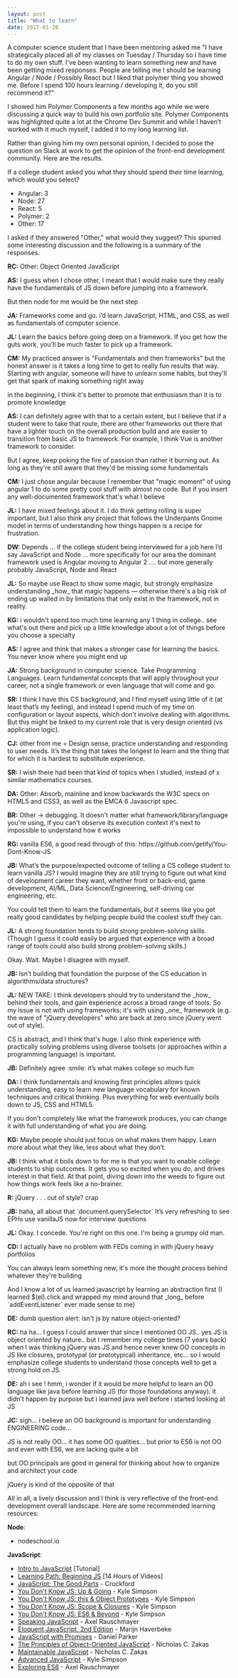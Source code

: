 ```yaml
---
layout: post
title: "What to learn"
date: 2017-01-28
---
```

<p>A computer science student that I have been mentoring asked me "I have strategically placed all of my classes on Tuesday / Thursday so I have time to do my own stuff. I've been wanting to learn something new and have been getting mixed responses. People are telling me I should be learning Angular / Node / Possibly React but I liked that polymer thing you showed me. Before I spend 100 hours learning / developing it, do you still recommend it?"</p>

<p>I showed him Polymer Components a few months ago while we were discussing a quick way to build his own portfolio site. Polymer Components was highlighted quite a lot at the Chrome Dev Summit and while I haven’t worked with it much myself, I added it to my long learning list.</p>

<p>Rather than giving him my own personal opinion, I decided to pose the question on Slack at work to get the opinion of the front-end development community. Here are the results.</p>

<p>If a college student asked you what they should spend their time learning, which would you select?
  <ul>
    <li>Angular: 3</li>
    <li>Node: 27</li>
    <li>React: 5</li>
    <li>Polymer: 2</li>
    <li>Other: 17</li>
  </ul>
</p>

<p>I asked if they answered "Other," what would they suggest? This spurred some interesting discussion and the following is a summary of the responses.</p>

<p><strong>RC:</strong> Other: Object Oriented JavaScript</p>

<p><strong>AS:</strong> I guess when I chose other, I meant that I would make sure they really have the fundamentals of JS down before jumping into a framework.</p>

<p>But then node for me would be the next step</p>

<p><strong>JA:</strong> Frameworks come and go.  i’d learn JavaScript, HTML, and CSS, as well as fundamentals of computer science.</p>

<p><strong>JL:</strong> Learn the basics before going deep on a framework. If you get how the guts work, you'll be much faster to pick up a framework.</p>

<p><strong>CM:</strong> My practiced answer is "Fundamentals and then frameworks" but the honest answer is it takes a long time to get to really fun results that way. Starting with angular, someone will have to unlearn some habits, but they'll get that spark of making something right away</p>
<p>in the beginning, I think it's better to promote that enthusiasm than it is to promote knowledge</p>

<p><strong>AS:</strong> I can definitely agree with that to a certain extent, but I believe that if a student were to take that route, there are other frameworks out there that have a lighter touch on the overall production build and are easier to transition from basic JS to framework. For example, I think Vue is another framework to consider.</p>
<p>But I agree, keep poking the fire of passion than rather it burning out. As long as they're still aware that they'd be missing some fundamentals</p>

<p><strong>CM:</strong> I just chose angular because I remember that "magic moment" of using angular 1 to do some pretty cool stuff with almost no code. But if you insert any well-documented framework that's what I believe</p>

<p><strong>JL:</strong> I have mixed feelings about it. I do think getting rolling is super important, but I also think any project that follows the Underpants Gnome model in terms of understanding how things happen is a recipe for frustration.</p>

<p><strong>DW:</strong> Depends … if the college student being interviewed for a job here I’d say JavaScript and Node …   more specifically for our area the dominant framework used is Angular moving to Angular 2 .... but more generally probably JavaScript, Node and React</p>

<p><strong>JL:</strong> So maybe use React to show some magic, but strongly emphasize understanding _how_ that magic happens — otherwise there's a big risk of ending up walled in by limitations that only exist in the framework, not in reality.</p>

<p><strong>KG:</strong> i wouldn't spend too much time learning any 1 thing in college.. see what's out there and pick up a little knowledge about a lot of things before you choose a specialty</p>

<p><strong>AS:</strong> I agree and think that makes a stronger case for learning the basics. You never know where you might end up</p>

<p><strong>JA:</strong> Strong background in computer science.  Take Programming Languages.  Learn fundamental concepts that will apply throughout your career, not a single framework or even language that will come and go.</p>

<p><strong>SR:</strong> I think I have this CS background, and I find myself using little of it (at least that’s my feeling), and instead I spend much of my time on configuration or layout aspects, which don’t involve dealing with algorithms. But this might be linked to my current role that is very design oriented (vs application logic).</p>

<p><strong>CJ:</strong> other from me = Design sense, practice understanding and responding to user needs. It’s the thing that takes the longest to learn and the thing that for which it is hardest to substitute experience.</p>

<p><strong>SR:</strong> I wish there had been that kind of topics when I studied, instead of x similar mathematics courses.</p>

<p><strong>DA:</strong> Other: Absorb, mainline and know backwards the W3C specs on HTML5 and CSS3, as well as the EMCA 6 Javascript spec.</p>

<p><strong>BR:</strong> Other -> debugging. It doesn't matter what framework/library/language you're using, if you can't observe its execution context it's next to impossible to understand how it works</p>

<p><strong>RG:</strong> vanilla ES6, a good read through of this: https://github.com/getify/You-Dont-Know-JS</p>

<p><strong>JB:</strong> What’s the purpose/expected outcome of telling a CS college student to learn vanilla JS? I would imagine they are still trying to figure out what kind of development career they want, whether front or back-end, game development, AI/ML, Data Science/Engineering, self-driving car engineering, etc.</p>

You could tell them to learn the fundamentals, but it seems like you get really good candidates by helping people build the coolest stuff they can.</p>

<p><strong>JL:</strong> A strong foundation tends to build strong problem-solving skills. (Though I guess it could easily be argued that experience with a broad range of tools could also build strong problem-solving skills.)</p>

Okay. Wait. Maybe I disagree with myself.</p>

<p><strong>JB:</strong> Isn’t building that foundation the purpose of the CS education in algorithms/data structures?</p>

<p><strong>JL:</strong> NEW TAKE: I think developers should try to understand the _how_ behind their tools, and gain experience across a broad range of tools. So my issue is not with using frameworks; it's with using _one_ framework (e.g. the wave of "jQuery developers" who are back at zero since jQuery went out of style).</p>
<p>CS is abstract, and I think that's huge. I also think experience with practically solving problems using diverse toolsets (or approaches within a programming language) is important.</p>

<p><strong>JB:</strong> Definitely agree :smile: it’s what makes college so much fun</p>

<p><strong>DA:</strong> I think fundamentals and knowing first principles allows quick understanding, easy to learn new language vocabulary for known techniques and critical thinking. Plus everything for web eventually boils down to JS, CSS and HTML5.</p>
<p>If you don't completely like what the framework produces, you can change it with full understanding of what you are doing.</p>

<p><strong>KG:</strong> Maybe people should just focus on what makes them happy. Learn more about what they like, less about what they don’t.</p>

<p><strong>JB:</strong> I think what it boils down to for me is that you want to enable college students to ship outcomes. It gets you so excited when you do, and drives interest in that field. At that point, diving down into the weeds to figure out how things work feels like a no-brainer.</p>

<p><strong>R:</strong> jQuery . . . out of style? crap</p>

<p><strong>JB:</strong> haha, all about that `document.querySelector` It’s very refreshing to see EPHs use vanillaJS now for interview questions</p>

<p><strong>JL:</strong> Okay. I concede. You're right on this one. I'm being a grumpy old man.</p>

<p><strong>CD:</strong> I actually have no problem with FEDs coming in with jQuery heavy portfolios</p>
<p>You can always learn something new, it's more the thought process behind whatever they're building</p>
<p>And I know a lot of us learned javascript by learning an abstraction first (I learned $(el).click and wrapped my mind around that _long_ before `addEventListener` ever made sense to me)</p>

<p><strong>DE:</strong> dumb question alert: isn't js by nature object-oriented?</p>

<p><strong>RC:</strong> ha ha... I guess I could answer that since I mentioned OO JS.. yes JS is object oriented by nature.. but I remember my college times (7 years back) when I was thinking jQuery was JS and hence never knew OO concepts in JS like closures, prototypal (or prototypical) inheritance, etc... so I would emphasize college students to understand those concepts well to get a strong hold on JS.</p>

<p><strong>DE:</strong> ah i see ! hmm, i wonder if it would be more helpful to learn an OO language like java before learning JS (for those foundations anyway). it didn’t happen by purpose but i learned java well before i started looking at JS</p>

<p><strong>JC:</strong> sigh... i believe an OO background is important for understanding ENGINEERING code...</p>
<p>JS is not really OO... it has some OO qualities... but prior to ES6 is not OO and even with ES6, we are lacking quite a bit</p>
<p>but OO principals are good in general for thinking about how to organize and architect your code</p>
<p>jQuery is kind of the opposite of that</p>

<p>All in all, a lively discussion and I think is very reflective of the front-end development overall landscape. Here are some recommended learning resources: </p>

<p><strong>Node</strong>:
<ul>
<li>nodeschool.io</li>
</ul>
</p>
<p><strong>JavaScript</strong>:
<ul>
  <li><a href="https://www.safaribooksonline.com/tutorials/introduction-to-javascript-ots/">Intro to JavaScript</a> [Tutorial]</li>
  <li><a href="https://www.safaribooksonline.com/library/view/learning-path-beginning/9781491958216/">Learning Path: Beginning JS</a> [14 Hours of Videos]</li>
  <li><a href="https://www.safaribooksonline.com/library/view/javascript-the-good/9780596517748/">JavaScript: The Good Parts</a> - Crockford</li>
  <li><a href="https://www.safaribooksonline.com/library/view/you-dont-know/9781491924471/" >You Don't Know JS: Up &amp; Going</a> - Kyle Simpson</li>
  <li><a href="https://www.safaribooksonline.com/library/view/you-dont-know/9781491905142/" >You Don't Know JS: this &amp; Object Prototypes</a> - Kyle Simpson</li>
  <li><a href="https://www.safaribooksonline.com/library/view/you-dont-know/9781449335571/" >You Don't Know JS: Scope &amp; Closures</a> - Kyle Simpson</li>
  <li><a href="https://www.safaribooksonline.com/library/view/you-dont-know/9781491905241/" >You Don't Know JS: ES6 &amp; Beyond</a> - Kyle Simpson</li>
  <li><a href="https://www.safaribooksonline.com/library/view/speaking-javascript/9781449365028/" >Speaking JavaScript</a> - Axel Rauschmayer</li>
  <li><a href="https://www.safaribooksonline.com/library/view/eloquent-javascript-2nd/9781457189821/" >Eloquent JavaScript, 2nd Edition</a> - Marijn Haverbeke</li>
  <li><a href="https://www.safaribooksonline.com/library/view/javascript-with-promises/9781491930779/" >JavaScript with Promises</a> - Daniel Parker</li>
  <li><a href="https://www.safaribooksonline.com/library/view/the-principles-of/9781457185304/" >The Principles of Object-Oriented JavaScript</a> - Nicholas C. Zakas</li>
  <li><a href="https://www.safaribooksonline.com/library/view/maintainable-javascript/9781449328092/" >Maintainable JavaScript</a> - Nicholas C. Zakas</li>
  <li><a href="https://www.safaribooksonline.com/library/view/advanced-javascript/9781457197789/" >Advanced JavaScript</a> - Kyle Simpson</li>
  <li><a href="http://exploringjs.com/es6/">Exploring ES6</a> - Axel Rauschmayer</li>
</ul>
</p>
